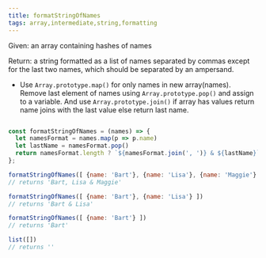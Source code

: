 ```yaml
---
title: formatStringOfNames
tags: array,intermediate,string,formatting
---
```


Given: an array containing hashes of names

Return: a string formatted as a list of names separated by commas except for the last two names, which should be separated by an ampersand.
 
 - Use `Array.prototype.map()` for only names in new array(names). Remove last element of names using `Array.prototype.pop()` and assign to a variable. And use `Array.prototype.join()` if array has values return name joins with the last value else return last name.
```js

const formatStringOfNames = (names) => {
  let namesFormat = names.map(p => p.name)
  let lastName = namesFormat.pop()
  return namesFormat.length ? `${namesFormat.join(', ')} & ${lastName}` : lastName || ''
};
```

```js
formatStringOfNames([ {name: 'Bart'}, {name: 'Lisa'}, {name: 'Maggie'} ])
// returns 'Bart, Lisa & Maggie'

formatStringOfNames([ {name: 'Bart'}, {name: 'Lisa'} ])
// returns 'Bart & Lisa'

formatStringOfNames([ {name: 'Bart'} ])
// returns 'Bart'

list([])
// returns ''
```